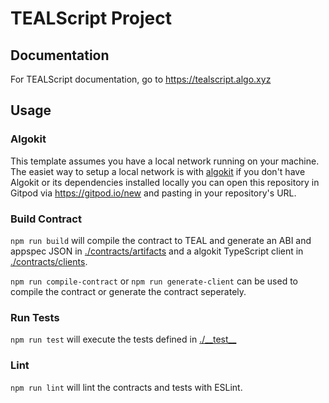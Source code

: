 # TEALScript Project

## Documentation

For TEALScript documentation, go to https://tealscript.algo.xyz

## Usage

### Algokit

This template assumes you have a local network running on your machine. The easiet way to setup a local network is with [algokit](https://github.com/algorandfoundation/algokit-cli) if you don't have Algokit or its dependencies installed locally you can open this repository in Gitpod via https://gitpod.io/new and pasting in your repository's URL.

### Build Contract

`npm run build` will compile the contract to TEAL and generate an ABI and appspec JSON in [./contracts/artifacts](./contracts/artifacts/) and a algokit TypeScript client in [./contracts/clients](./contracts/clients/).

`npm run compile-contract` or `npm run generate-client` can be used to compile the contract or generate the contract seperately.

### Run Tests

`npm run test` will execute the tests defined in [./\_\_test\_\_](./__test__) 

### Lint

`npm run lint` will lint the contracts and tests with ESLint.
